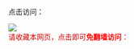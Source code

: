 点击访问：

<div style="width:100%;"><a href="https://td513.site/"><img src="[https://github.com/JohnChen201502/jinpian/blob/master/logo-zgjp.png?raw=true](https://github.com/JohnChen201502/TD/blob/main/td-logo.png?raw=true)"/></a></div>
<span  style="color:#CC0000;">请收藏本网页，点击即可<b><span style="color:red;">免翻墙访问</span></b>：</span>
</br>
